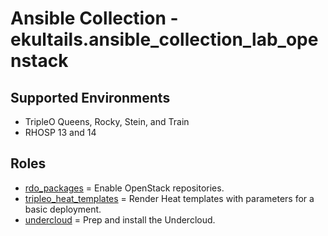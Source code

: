 # Ansible Collection - ekultails.ansible_collection_lab_openstack


## Supported Environments

* TripleO Queens, Rocky, Stein, and Train
* RHOSP 13 and 14


## Roles

* [rdo_packages](roles/rdo_packages/README.md) = Enable OpenStack repositories.
* [tripleo_heat_templates](roles/tripleo_heat_templates/README.md) = Render Heat templates with parameters for a basic deployment.
* [undercloud](roles/undercloud/README.md) = Prep and install the Undercloud.
